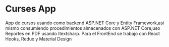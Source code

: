 # Curses App
App de cursos usando como backend ASP.NET Core y Entity Framework,asi mismo consumiendo procedimientos almacenados con ASP.NET Core,uso Reportes en PDF usando Itextsharp.  Para el FrontEnd se trabajo con React Hooks, Redux y Material Design
